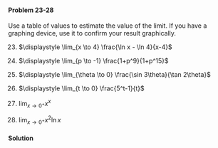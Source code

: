 <div class="alert alert-warning" role="alert">
<h4 class="alert-heading">Problem 23-28</h4>

Use a table of values to estimate the value of the limit. If you have a graphing device, use it to confirm your result graphically.

23. $\displaystyle \lim_{x \to 4} \frac{\ln x - \ln 4}{x-4}$

24. $\displaystyle \lim_{p \to -1} \frac{1+p^9}{1+p^15}$

25. $\displaystyle \lim_{\theta \to 0} \frac{\sin 3\theta}{\tan 2\theta}$

26. $\displaystyle \lim_{t \to 0} \frac{5^t-1}{t}$

27. $\displaystyle \lim_{x \to 0^{+}} x^x$

28. $\displaystyle \lim_{x \to 0^{+}} x^2 \ln x$

</div>

<div class="alert alert-success" role="alert">
<h4 class="alert-heading">Solution</h4>


</div>
